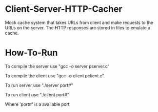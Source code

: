# Client-Server-HTTP-Cacher
Mock cache system that takes URLs from client and make requests to the URLs on the server. The HTTP responses are stored in files to emulate a cache.

# How-To-Run
To compile the server use "gcc -o server pserver.c"   

To compile the client use "gcc -o client pclient.c"

To run server use "./server port#" 
 
To run client use "./client port#"

Where 'port#' is a available port
